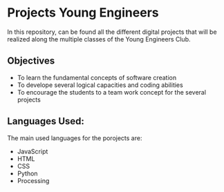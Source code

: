 # Projects Young Engineers
  In this repository, can be found all the different digital projects that will be realized along the multiple classes of the Young Engineers Club.

## Objectives
* To learn the fundamental concepts of software creation
* To develope several logical capacities and coding abilities
* To encourage the students to a team work concept for the several projects

## Languages Used:
The main used languages for the porojects are:
 * JavaScript
 * HTML
 * CSS
 * Python
 * Processing
